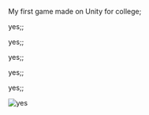 My first game made on Unity for college;

yes;;

yes;;

yes;;

yes;;

yes;;

![yes](https://imgur.com/UDSANi4.png)
